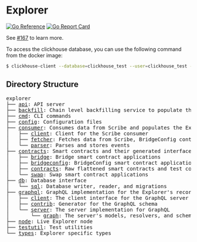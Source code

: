 # Explorer

[![Go Reference](https://pkg.go.dev/badge/github.com/synapsecns/sanguine/services/explorer.svg)](https://pkg.go.dev/github.com/synapsecns/sanguine/services/explorer)
[![Go Report Card](https://goreportcard.com/badge/github.com/synapsecns/sanguine/services/explorer)](https://goreportcard.com/report/github.com/synapsecns/sanguine/services/explorer)


<!-- TODO: explain the two parts: indexer and server, etc-->

See [#167](https://github.com/synapsecns/sanguine/issues/167) to learn more.

To access the clickhouse database, you can use the following command from the docker image:

```bash
$ clickhouse-client --database=clickhouse_test --user=clickhouse_test --password=clickhouse_test
```

## Directory Structure

<pre>
explorer
├── <a href="./api">api</a>: API server
├── <a href="./backfill">backfill</a>: Chain level backfilling service to populate the database
├── <a href="./cmd">cmd</a>: CLI commands
├── <a href="./config">config</a>: Configuration files
├── <a href="./consumer">consumer</a>: Consumes data from Scribe and populates the Explorer database
│   ├── <a href="./consumer/client">client</a>: Client for the Scribe consumer
│   ├── <a href="./consumer/fetcher">fetcher</a>: Fetches data from Scribe, BridgeConfig contract, and Swap contract
│   └── <a href="./consumer/parser">parser</a>: Parses and stores events
├── <a href="./contracts">contracts</a>: Smart contracts and their generated interfaces/utils
│   ├── <a href="./contracts/bridge">bridge</a>: Bridge smart contract applications
│   ├── <a href="./contracts/bridgeconfig">bridgeconfig</a>: BridgeConfig smart contract applications
│   ├── <a href="./contracts/contracts">contracts</a>: Raw flattened smart contracts and test contracts
│   └── <a href="./contracts/swap">swap</a>: Swap smart contract applications
├── <a href="./db">db</a>: Database interface
│   └── <a href="./db/sql">sql</a>: Database writer, reader, and migrations
├── <a href="./graphql">graphql</a>: GraphQL implementation for the Explorer's recorded data
│   ├── <a href="./graphql/client">client</a>: The client interface for the GraphQL server
│   ├── <a href="./graphql/contrib">contrib</a>: Generator for the GraphQL schema
│   └── <a href="./graphql/server">server</a>: The server implementation for GraphQL
│       └── <a href="./graphql/server/graph">graph</a>: The server's models, resolvers, and schemas
├── <a href="./node">node</a>: Live Explorer node
├── <a href="./testutil">testutil</a>: Test utilities
└── <a href="./types">types</a>: Explorer specific types
</pre>
